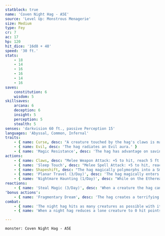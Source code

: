 ```yaml
---
statblock: true
name: 'Coven Night Hag - A5E'
source: 'Level Up: Monstrous Menagerie'
size: Medium
type: Fey
cr: 7
ac: 17
hp: 120
hit_dice: '16d8 + 48'
speed: '30 ft.'
stats:
    - 18
    - 14
    - 16
    - 16
    - 14
    - 16
saves:
    constitution: 6
    wisdom: 5
skillsaves:
    arcana: 6
    deception: 6
    insight: 5
    perception: 5
    stealth: 5
senses: 'darkvision 60 ft., passive Perception 15'
languages: 'Abyssal, Common, Infernal'
traits:
    - { name: Curse, desc: "A creature touched by the hag's claws is magically cursed for 30 days. While under this curse, the target has disadvantage on attack rolls made against the hag." }
    - { name: Evil, desc: 'The hag radiates an Evil aura.' }
    - { name: 'Magic Resistance', desc: 'The hag has advantage on saving throws against spells and magical effects.' }
actions:
    - { name: Claws, desc: "Melee Weapon Attack: +5 to hit, reach 5 ft., one creature. Hit: 12 (2d8 + 3) slashing damage, and the target is subject to the hag's Curse trait." }
    - { name: 'Sleep Touch', desc: "Melee Spell Attack: +5 to hit, reach 5 ft., one creature. Hit: The target falls asleep for 4 hours or until it takes damage or is shaken awake. Once the hag successfully hits a target, it can't make this attack again until it finishes a long rest." }
    - { name: Shapeshift, desc: "The hag magically polymorphs into a Small or Medium humanoid. Equipment it is carrying isn't transformed. It retains its claws in any form. It has no true form and remains in its current form when it dies." }
    - { name: 'Planar Travel (3/Day)', desc: 'The hag magically enters the Ethereal Plane from the Material Plane, or vice versa. Alternatively, the hag is magically transported to the Material Plane, Hell, or the Abyss, arriving within 10 miles of its desired destination.' }
    - { name: 'Nightmare Haunting (1/Day)', desc: "While on the Ethereal Plane, the hag magically touches a sleeping creature that is under the night hag's Curse and is not protected by a magic circle or protection from evil and good spell or similar magic. As long as the touch persists, the target has terrible nightmares. If the nightmares last for 1 hour, the target gains no benefit from the rest, and its hit point maximum is reduced by 5 (1d10) until the curse ends. If this effect reduces the target's hit points maximum to 0, the target dies and the hag captures its soul. The reduction to the target's hit point maximum lasts until removed by greater restoration or similar magic." }
reactions:
    - { name: 'Steal Magic (3/Day)', desc: 'When a creature the hag can see within 60 feet casts a spell using a 3rd-level or lower spell slot, the hag attempts to steal its power. The caster makes a DC 14 saving throw using its spellcasting ability. On a failure, the spell fails, and the hag gains 5 (1d10) temporary hit points per level of the spell slot used.' }
'bonus actions':
    - { name: 'Fragmentary Dream', desc: 'The hag creates a terrifying illusion visible only to one creature that it can see within 120 feet. The creature makes a DC 14 Wisdom saving throw. It takes 22 (4d10) psychic damage and becomes frightened until the end of its turn on a failure, or takes half damage on a success.' }
combat:
    - { name: 'The night hag hits as many creatures as possible with its claws and then escapes to the Ethereal Plane', desc: "Its goal in combat isn't to kill but to curse. It returns later to haunt victims of its curse." }
    - { name: 'When a night hag reduces a lone creature to 0 hit points with its claws, it often knocks the creature out rather than killing it', desc: 'It prefers Nightmare Haunting to mere killing.' }

---
```

```statblock
monster: Coven Night Hag - A5E
```
